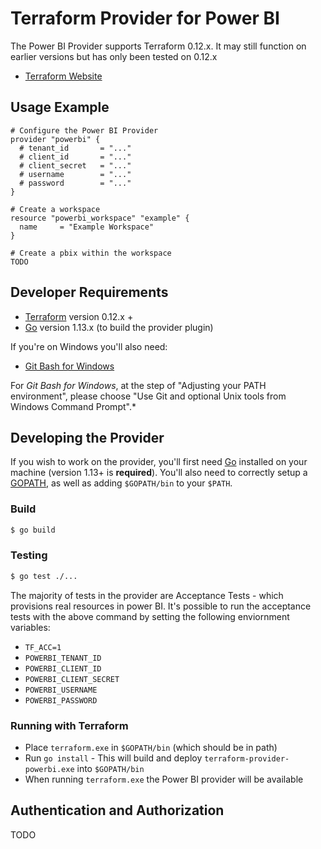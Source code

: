 # Terraform Provider for Power BI

The Power BI Provider supports Terraform 0.12.x. It may still function on earlier versions but has only been tested on 0.12.x

* [Terraform Website](https://www.terraform.io)

## Usage Example

```
# Configure the Power BI Provider
provider "powerbi" {
  # tenant_id       = "..."
  # client_id       = "..."
  # client_secret   = "..."
  # username        = "..."
  # password        = "..."
}

# Create a workspace
resource "powerbi_workspace" "example" {
  name     = "Example Workspace"
}

# Create a pbix within the workspace
TODO
```
## Developer Requirements

* [Terraform](https://www.terraform.io/downloads.html) version 0.12.x +
* [Go](https://golang.org/doc/install) version 1.13.x (to build the provider plugin)

If you're on Windows you'll also need:
* [Git Bash for Windows](https://git-scm.com/download/win)

For *Git Bash for Windows*, at the step of "Adjusting your PATH environment", please choose "Use Git and optional Unix tools from Windows Command Prompt".*

## Developing the Provider

If you wish to work on the provider, you'll first need [Go](http://www.golang.org) installed on your machine (version 1.13+ is **required**). You'll also need to correctly setup a [GOPATH](http://golang.org/doc/code.html#GOPATH), as well as adding `$GOPATH/bin` to your `$PATH`.

### Build
```sh
$ go build
```

### Testing
```sh
$ go test ./...
```

The majority of tests in the provider are Acceptance Tests - which provisions real resources in power BI. It's possible to run the acceptance tests with the above command by setting the following enviornment variables: 
- `TF_ACC=1`
- `POWERBI_TENANT_ID`
- `POWERBI_CLIENT_ID`
- `POWERBI_CLIENT_SECRET`
- `POWERBI_USERNAME`
- `POWERBI_PASSWORD`

### Running with Terraform
- Place `terraform.exe` in `$GOPATH/bin` (which should be in path)
- Run `go install` - This will build and deploy `terraform-provider-powerbi.exe` into `$GOPATH/bin`
- When running `terraform.exe` the Power BI provider will be available

## Authentication and Authorization

TODO